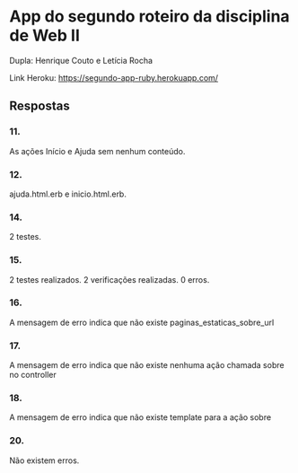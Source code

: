 # App do segundo roteiro da disciplina de Web II

Dupla: Henrique Couto e Letícia Rocha

Link Heroku: https://segundo-app-ruby.herokuapp.com/

## Respostas

### 11.

As ações Início e Ajuda sem nenhum conteúdo.

### 12.

ajuda.html.erb e inicio.html.erb.

### 14.

2 testes.

### 15.

2 testes realizados. 2 verificações realizadas. 0 erros.

### 16.

A mensagem de erro indica que não existe paginas_estaticas_sobre_url

### 17.

A mensagem de erro indica que não existe nenhuma ação chamada sobre no controller

### 18.

A mensagem de erro indica que não existe template para a ação sobre

### 20.

Não existem erros.
